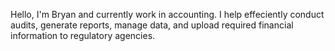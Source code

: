 Hello, I'm Bryan and currently work in accounting. I help effeciently conduct audits, generate reports, manage data, and upload required financial information to regulatory agencies.
<!---
- 💞️ I’m looking to collaborate on 
- 📫 How to reach me ...


bp1603/bp1603 is a ✨ special ✨ repository because its `README.md` (this file) appears on your GitHub profile.
You can click the Preview link to take a look at your changes.
--->
